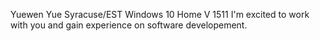 Yuewen Yue
Syracuse/EST
Windows 10 Home V 1511
I'm excited to work with you and gain experience on software developement. 
